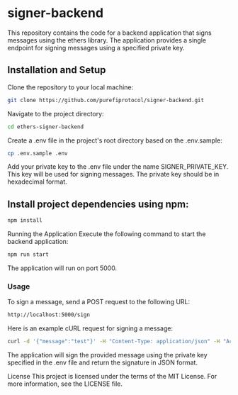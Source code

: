 # signer-backend
This repository contains the code for a backend application that signs messages using the ethers library. The application provides a single endpoint for signing messages using a specified private key.

## Installation and Setup

Clone the repository to your local machine:

```bash
git clone https://github.com/purefiprotocol/signer-backend.git
```
Navigate to the project directory:
```bash
cd ethers-signer-backend
```

Create a .env file in the project's root directory based on the .env.sample:

```bash
cp .env.sample .env
```

Add your private key to the .env file under the name SIGNER_PRIVATE_KEY. This key will be used for signing messages. The private key should be in hexadecimal format.

## Install project dependencies using npm:

```bash
npm install
```

Running the Application
Execute the following command to start the backend application:

```bash
npm run start
```

The application will run on port 5000.

### Usage

To sign a message, send a POST request to the following URL:

```bash
http://localhost:5000/sign
```

Here is an example cURL request for signing a message:

```bash
curl -d '{"message":"test"}' -H "Content-Type: application/json" -H "Accept: application/json" -X POST http://localhost:5000/sign
```

The application will sign the provided message using the private key specified in the .env file and return the signature in JSON format.

License
This project is licensed under the terms of the MIT License. For more information, see the LICENSE file.
